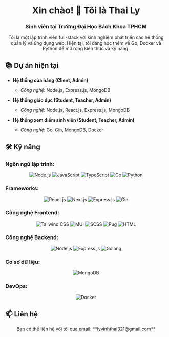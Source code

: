 <h1 align="center">Xin chào! 👋 Tôi là Thai Ly</h1>
<h3 align="center">Sinh viên tại Trường Đại Học Bách Khoa TPHCM</h3>

<p align="center">
  Tôi là một lập trình viên full-stack với kinh nghiệm phát triển các hệ thống quản lý và ứng dụng web. Hiện tại, tôi đang học thêm về Go, Docker và Python để mở rộng kiến thức và kỹ năng.
</p>

## 📚 Dự án hiện tại

- **Hệ thống cửa hàng (Client, Admin)**  
  - *Công nghệ*: Node.js, Express.js, MongoDB

- **Hệ thống giáo dục (Student, Teacher, Admin)**  
  - *Công nghệ*: Node.js, React.js, Express.js, MongoDB

- **Hệ thống xem điểm sinh viên (Student, Teacher, Admin)**  
  - *Công nghệ*: Go, Gin, MongoDB, Docker

## 🛠 Kỹ năng

### Ngôn ngữ lập trình:
<p align="center">
  <img src="https://img.shields.io/badge/Node.js-339933?style=for-the-badge&logo=nodedotjs&logoColor=white" alt="Node.js" />
  <img src="https://img.shields.io/badge/JavaScript-F7DF1E?style=for-the-badge&logo=javascript&logoColor=black" alt="JavaScript" />
  <img src="https://img.shields.io/badge/TypeScript-007ACC?style=for-the-badge&logo=typescript&logoColor=white" alt="TypeScript" />
  <img src="https://img.shields.io/badge/Go-00ADD8?style=for-the-badge&logo=go&logoColor=white" alt="Go" />
  <img src="https://img.shields.io/badge/Python-3776AB?style=for-the-badge&logo=python&logoColor=white" alt="Python" />
</p>

### Frameworks:
<p align="center">
  <img src="https://img.shields.io/badge/React-61DAFB?style=for-the-badge&logo=react&logoColor=black" alt="React.js" />
  <img src="https://img.shields.io/badge/Next.js-000000?style=for-the-badge&logo=nextdotjs&logoColor=white" alt="Next.js" />
  <img src="https://img.shields.io/badge/Express.js-000000?style=for-the-badge&logo=express&logoColor=white" alt="Express.js" />
  <img src="https://img.shields.io/badge/Gin-00ADD8?style=for-the-badge&logo=go&logoColor=white" alt="Gin" />
</p>

### Công nghệ Frontend:
<p align="center">
  <img src="https://img.shields.io/badge/TailwindCSS-38B2AC?style=for-the-badge&logo=tailwind-css&logoColor=white" alt="Tailwind CSS" />
  <img src="https://img.shields.io/badge/Material%20UI-0081CB?style=for-the-badge&logo=mui&logoColor=white" alt="MUI" />
  <img src="https://img.shields.io/badge/SCSS-CC6699?style=for-the-badge&logo=sass&logoColor=white" alt="SCSS" />
  <img src="https://img.shields.io/badge/Pug-A86454?style=for-the-badge&logo=pug&logoColor=white" alt="Pug" />
  <img src="https://img.shields.io/badge/HTML5-E34F26?style=for-the-badge&logo=html5&logoColor=white" alt="HTML" />
</p>

### Công nghệ Backend:
<p align="center">
  <img src="https://img.shields.io/badge/Node.js-339933?style=for-the-badge&logo=nodedotjs&logoColor=white" alt="Node.js" />
  <img src="https://img.shields.io/badge/Express.js-000000?style=for-the-badge&logo=express&logoColor=white" alt="Express.js" />
  <img src="https://img.shields.io/badge/Golang-00ADD8?style=for-the-badge&logo=go&logoColor=white" alt="Golang" />
</p>

### Cơ sở dữ liệu:
<p align="center">
  <img src="https://img.shields.io/badge/MongoDB-47A248?style=for-the-badge&logo=mongodb&logoColor=white" alt="MongoDB" />
</p>

### DevOps:
<p align="center">
  <img src="https://img.shields.io/badge/Docker-2496ED?style=for-the-badge&logo=docker&logoColor=white" alt="Docker" />
</p>

## 📫 Liên hệ
<p align="center">
  Bạn có thể liên hệ với tôi qua email: <a href="mailto:lyvinhthai321@gmail.com">**lyvinhthai321@gmail.com**</a>
</p>
